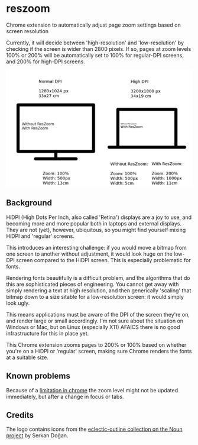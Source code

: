 # reszoom

Chrome extension to automatically adjust page zoom settings based on screen resolution

Currently, it will decide between 'high-resolution' and 'low-resolution' by checking if the screen is wider than 2800 pixels. If so, pages at zoom levels 100% or 200% will be automatically set to 100% for regular-DPI screens, and 200% for high-DPI screens.

![Overview](overview.png)

## Background

HiDPI (High Dots Per Inch, also called 'Retina') displays are a joy to use,
and becoming more and more popular both in laptops and external displays. They
are not (yet), however, ubiquitous, so you might find yourself mixing HiDPI
and 'regular' screens.

This introduces an interesting challenge: if you would move a bitmap from one
screen to another without adjustment, it would look huge on the low-DPI
screen compared to the HiDPI screen. This is especially problematic for fonts.

Rendering fonts beautifully is a difficult problem, and the algorithms that
do this are sophisticated pieces of engineering. You cannot get away with
simply rendering a text at high resolution, and then generically 'scaling'
that bitmap down to a size sitable for a low-resolution screen: it would
simply look ugly.

This means applications must be aware of the DPI of the screen they're on, and
render large or small accordingly. I'm not sure about the situation on Windows
or Mac, but on Linux (especially X11) AFAICS there is no good infrastructure
for this in place yet.

This Chrome extension zooms pages to 200% or 100% based on whether you're on
a HiDPI or 'regular' screen, making sure Chrome renders the fonts at a
suitable size.

## Known problems

Because of a [limitation in chrome](https://bugs.chromium.org/p/chromium/issues/detail?id=627830) the zoom level might not be updated immediately, but after a change in focus or tabs.

## Credits

The logo contains icons from the [eclectic-outline collection on the Noun project](https://thenounproject.com/serkan/collection/eclectic-outline-icons) by Serkan Doğan.
